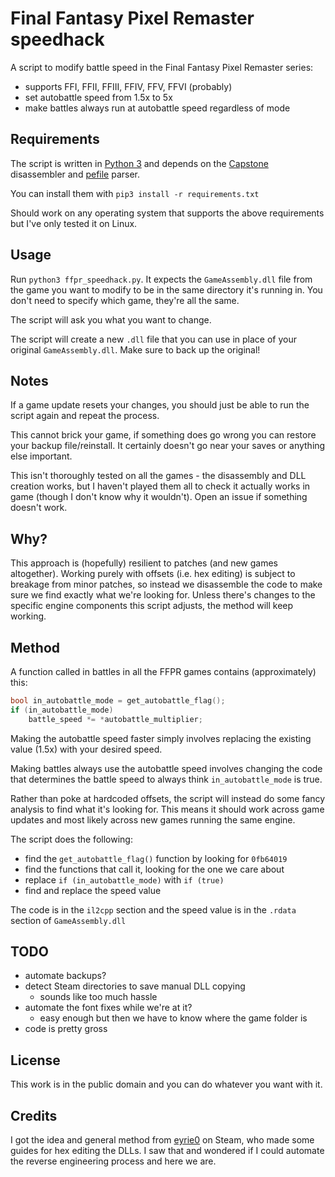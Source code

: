 # Final Fantasy Pixel Remaster speedhack

A script to modify battle speed in the Final Fantasy Pixel Remaster series:

- supports FFI, FFII, FFIII, FFIV, FFV, FFVI (probably)
- set autobattle speed from 1.5x to 5x
- make battles always run at autobattle speed regardless of mode

## Requirements

The script is written in [Python 3](https://www.python.org/downloads/) and depends on the [Capstone](https://www.capstone-engine.org/) disassembler and [pefile](https://github.com/erocarrera/pefile) parser.

You can install them with `pip3 install -r requirements.txt`

Should work on any operating system that supports the above requirements but I've only tested it on Linux.

## Usage

Run `python3 ffpr_speedhack.py`.  It expects the `GameAssembly.dll` file from the game you want to modify to be in the same directory it's running in.  You don't need to specify which game, they're all the same.

The script will ask you what you want to change.

The script will create a new `.dll` file that you can use in place of your original `GameAssembly.dll`.  Make sure to back up the original!

## Notes

If a game update resets your changes, you should just be able to run the script again and repeat the process.

This cannot brick your game, if something does go wrong you can restore your backup file/reinstall.  It certainly doesn't go near your saves or anything else important.

This isn't thoroughly tested on all the games - the disassembly and DLL creation works, but I haven't played them all to check it actually works in game (though I don't know why it wouldn't).  Open an issue if something doesn't work.

## Why?

This approach is (hopefully) resilient to patches (and new games altogether).  Working purely with offsets (i.e. hex editing) is subject to breakage from minor patches, so instead we disassemble the code to make sure we find exactly what we're looking for. Unless there's changes to the specific engine components this script adjusts, the method will keep working.

## Method

A function called in battles in all the FFPR games contains (approximately) this:

```c
bool in_autobattle_mode = get_autobattle_flag();
if (in_autobattle_mode)
	battle_speed *= *autobattle_multiplier;
```

Making the autobattle speed faster simply involves replacing the existing value (1.5x) with your desired speed.

Making battles always use the autobattle speed involves changing the code that determines the battle speed to always think `in_autobattle_mode` is true.

Rather than poke at hardcoded offsets, the script will instead do some fancy analysis to find what it's looking for.  This means it should work across game updates and most likely across new games running the same engine.

The script does the following:

- find the `get_autobattle_flag()` function by looking for `0fb64019`
- find the functions that call it, looking for the one we care about
- replace `if (in_autobattle_mode)` with `if (true)`
- find and replace the speed value

The code is in the `il2cpp` section and the speed value is in the `.rdata` section of `GameAssembly.dll`

## TODO

- automate backups?
- detect Steam directories to save manual DLL copying
  - sounds like too much hassle
- automate the font fixes while we're at it?
  - easy enough but then we have to know where the game folder is
- code is pretty gross
  
## License

This work is in the public domain and you can do whatever you want with it.

## Credits

I got the idea and general method from [eyrie0](https://steamcommunity.com/id/eyrie0) on Steam, who made some guides for hex editing the DLLs.  I saw that and wondered if I could automate the reverse engineering process and here we are.
